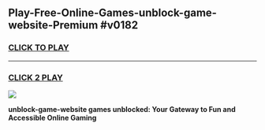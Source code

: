 
## Play-Free-Online-Games-unblock-game-website-Premium #v0182
<h3>
<a href="https://premium.freeplayer.one?title=unblock-game-website&ref=8M">CLICK TO PLAY</a></h3>
<hr>

<h3>
<a href="https://premium.freeplayer.one?title=unblock-game-website&ref=8M">CLICK 2 PLAY</a>
  
</h3>

<a href="https://premium.freeplayer.one?title=unblock-game-website&ref=8M"><img src="https://clearcache.store/games.png"></a>


**unblock-game-website games unblocked: Your Gateway to Fun and Accessible Online Gaming**
